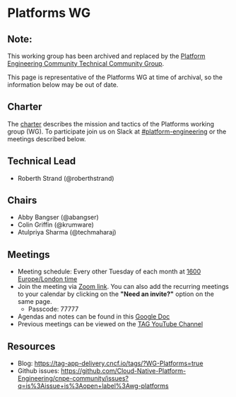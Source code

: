 # Platforms WG

## Note:

This working group has been archived and replaced by the [Platform Engineering Community Technical Community Group](https://github.com/cncf/communitygroups/issues/399).

This page is representative of the Platforms WG at time of archival, so the information below may be out of date.

## Charter

The [charter](./charter) describes the mission and tactics of the Platforms working group (WG).
To participate join us on Slack at
[#platform-engineering](https://cloud-native.slack.com/archives/C020RHD43BP)
or the meetings described below.

<!-- To register for updates and to "Join" the group, please also consider joining the [TAG App Delivery CNCF Community Group](https://community.cncf.io/tag-app-delivery/) -->

## Technical Lead

* Roberth Strand (@roberthstrand)

## Chairs

* Abby Bangser (@abangser)
* Colin Griffin (@krumware)
* Atulpriya Sharma (@techmaharaj)

## Meetings

* Meeting schedule: Every other Tuesday of each month at [1600 Europe/London time](https://www.timeanddate.com/worldclock/converter.html?iso=20240514T150000&p1=136)
* Join the meeting via [Zoom link](https://zoom-lfx.platform.linuxfoundation.org/meeting/95319413756?password=a945340e-f322-437f-9653-cbf3f05ada69). You can also add the recurring meetings to your calendar by clicking on the **"Need an invite?"** option on the same page.
  * Passcode: 77777
* Agendas and notes can be found in this [Google Doc](https://docs.google.com/document/d/1_smeS9-j-SuHJi0VXjx4g9xiD2-tgqhnlwf5oSMDQgg)
* Previous meetings can be viewed on the [TAG YouTube Channel](https://www.youtube.com/watch?v=eZYSQnsWRco&list=PLjNzvzqUSpxKH8X7wNfYZtkH_ARSeeQH0)

## Resources

* Blog: https://tag-app-delivery.cncf.io/tags/?WG-Platforms=true
* Github issues: https://github.com/Cloud-Native-Platform-Engineering/cnpe-community/issues?q=is%3Aissue+is%3Aopen+label%3Awg-platforms
